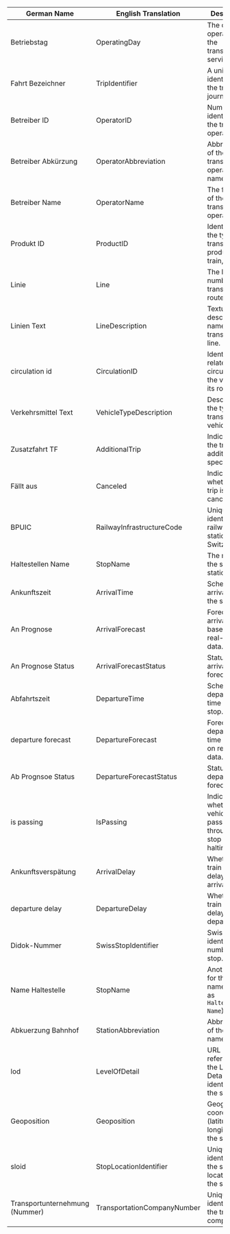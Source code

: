| **German Name**                 | **English Translation**      | **Description**                                                                                      | **Possible Values**                                                                                         |
|---------------------------------|------------------------------|------------------------------------------------------------------------------------------------------|-------------------------------------------------------------------------------------------------------------|
| Betriebstag                     | OperatingDay                 | The date of operation for the transportation service.                                                | Date strings in ISO format (e.g., `2024-09-12`).                                                            |
| Fahrt Bezeichner                | TripIdentifier               | A unique identifier for the trip or journey.                                                         | Alphanumeric strings (e.g., `ch:1:sjyid:100001:102-001`).                                                   |
| Betreiber ID                    | OperatorID                   | Numeric identifier for the transport operator.                                                       | Numeric values (e.g., `85:11`).                                                                             |
| Betreiber Abkürzung             | OperatorAbbreviation         | Abbreviation of the transport operator’s name.                                                       | Strings (e.g., `SBB`).                                                                                      |
| Betreiber Name                  | OperatorName                 | The full name of the transport operator.                                                             | Strings (e.g., `Schweizerische Bundesbahnen SBB`).                                                          |
| Produkt ID                      | ProductID                    | Identifier for the type of transportation product (e.g., train, bus).                                | Transport category codes (e.g., `Zug`).                                                                     |
| Linie                           | Line                         | The line number of the transportation route.                                                         | Numeric or alphanumeric codes (e.g., `102`, `1058`).                                                        |
| Linien Text                     | LineDescription              | Textual description or name of the transportation line.                                              | Strings (e.g., `ICE`, `IC61`).                                                                              |
| circulation id                  | CirculationID                | Identifier related to the circulation of the vehicle on its route.                                   | Can be empty or specific identifiers.                                                                       |
| Verkehrsmittel Text             | VehicleTypeDescription       | Description of the type of transportation vehicle.                                                   | Strings (e.g., `ICE`, `IC`).                                                                                |
| Zusatzfahrt TF                  | AdditionalTrip               | Indicates if the trip is an additional or special trip.                                              | `false`: Regular trip; `true`: Additional trip.                                                             |
| Fällt aus                       | Canceled                     | Indicates whether the trip is canceled.                                                              | `false`: Not canceled; `true`: Canceled.                                                                    |
| BPUIC                           | RailwayInfrastructureCode    | Unique identifier for railway stations in Switzerland.                                               | Numeric values (e.g., `8500090`).                                                                           |
| Haltestellen Name               | StopName                     | The name of the stop or station.                                                                     | Strings (e.g., `Basel Bad Bf`, `Interlaken Ost`).                                                           |
| Ankunftszeit                    | ArrivalTime                  | Scheduled arrival time at the stop.                                                                  | Date-time strings in ISO format (e.g., `2024-09-12T17:19:00`).                                              |
| An Prognose                     | ArrivalForecast              | Forecasted arrival time based on real-time data.                                                     | Date-time strings in ISO format (e.g., `2024-09-12T17:20:00`).                                              |
| An Prognose Status              | ArrivalForecastStatus        | Status of the arrival time forecast.                                                                 | `PROGNOSE`: Forecasted; `REAL`: Real-time.                                                                  |
| Abfahrtszeit                    | DepartureTime                | Scheduled departure time from the stop.                                                              | Date-time strings in ISO format (e.g., `2024-09-12T17:21:00`).                                              |
| departure forecast              | DepartureForecast            | Forecasted departure time based on real-time data.                                                   | Date-time strings in ISO format (e.g., `2024-09-12T17:31:00`).                                              |
| Ab Prognsoe Status              | DepartureForecastStatus      | Status of the departure forecast.                                                                    | `PROGNOSE`: Forecasted; `REAL`: Real-time.                                                                  |
| is passing                      | IsPassing                    | Indicates whether the vehicle passes through the stop without halting.                               | `false`: Stops; `true`: Passes through.                                                                     |
| Ankunftsverspätung              | ArrivalDelay                 | Whether the train is delayed at arrival.                                                             | Boolean value, `true` or `false`.                                                                           |
| departure delay                 | DepartureDelay               | Whether the train is delayed at departure.                                                           | Boolean value, `true` or `false`.                                                                           |
| Didok-Nummer                    | SwissStopIdentifier          | Swiss Didok identification number of the stop.                                                       | Numeric values (e.g., `8500090`).                                                                           |
| Name Haltestelle                | StopName                     | Another field for the stop name (same as `Haltestellen Name`).                                       | Strings (e.g., `Basel Bad Bf`).                                                                             |
| Abkuerzung Bahnhof              | StationAbbreviation          | Abbreviation of the stop name.                                                                       | Strings (e.g., `BAD` for Basel Bad Bf).                                                                     |
| lod                             | LevelOfDetail                | URL reference for the Level of Detail (LOD) identifier of the station.                               | URL strings.                                                                                                |
| Geoposition                     | Geoposition                  | Geographical coordinates (latitude, longitude) of the stop.                                          | Coordinate pairs (e.g., `47.567307905698264, 7.6069204184730825`).                                          |
| sloid                           | StopLocationIdentifier       | Unique identifier for the specific location of the stop.                                             | Alphanumeric strings.                                                                                       |
| Transportunternehmung (Nummer)  | TransportationCompanyNumber  | Unique identifier for the transport company.                                                         | Numeric values (e.g., `612`).                                                                               |
